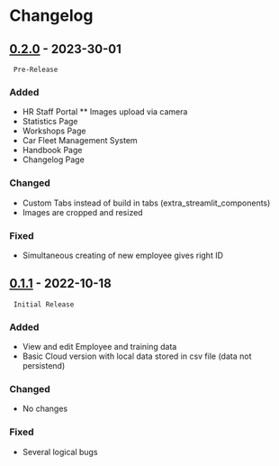 # Changelog

## [0.2.0](https://github.com/DrBenjamin/HRStaffPortal/compare/v0.1.1...v0.2.0) - 2023-30-01

``` Pre-Release```

### Added
* HR Staff Portal
** Images upload via camera
* Statistics Page
* Workshops Page
* Car Fleet Management System
* Handbook Page
* Changelog Page

### Changed
* Custom Tabs instead of build in tabs (extra_streamlit_components)
* Images are cropped and resized

### Fixed
* Simultaneous creating of new employee gives right ID 



## [0.1.1](https://github.com/DrBenjamin/HRStaffPortal/compare/v0.1.1...v0.1.1) - 2022-10-18

``` Initial Release```

### Added
* View and edit Employee and training data
* Basic Cloud version with local data stored in csv file (data not persistend)

### Changed
* No changes

### Fixed
* Several logical bugs